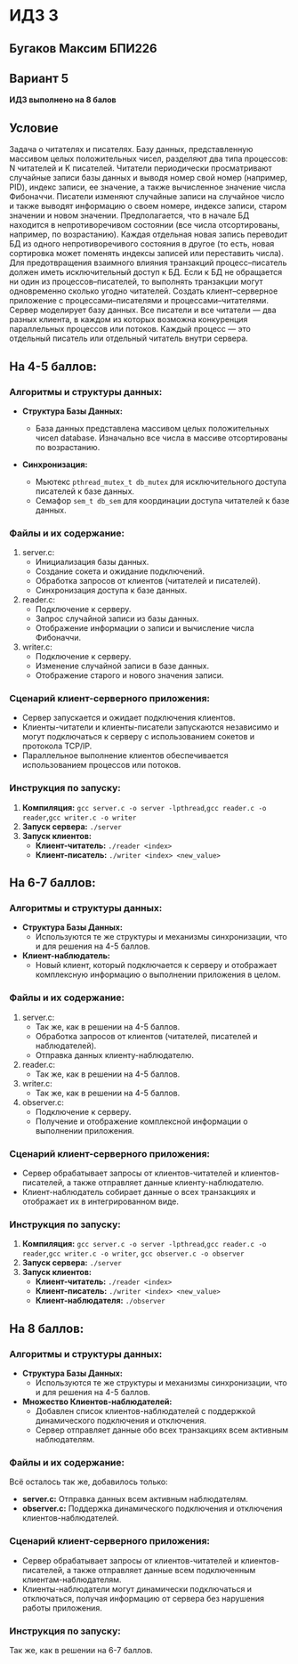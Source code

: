 # ИДЗ 3
## Бугаков Максим БПИ226
## Вариант 5
**ИДЗ выполнено на 8 балов**
## Условие
Задача о читателях и писателях. Базу данных, представленную массивом целых положительных чисел, разделяют два типа
процессов: N читателей и K писателей. Читатели периодически
просматривают случайные записи базы данных и выводя номер
свой номер (например, PID), индекс записи, ее значение, а также вычисленное значение числа Фибоначчи. Писатели изменяют случайные записи на случайное число и также выводят информацию о
своем номере, индексе записи, старом значении и новом значении.
Предполагается, что в начале БД находится в непротиворечивом
состоянии (все числа отсортированы, например, по возрастанию).
Каждая отдельная новая запись переводит БД из одного непротиворечивого состояния в другое (то есть, новая сортировка может
поменять индексы записей или переставить числа). Для предотвращения взаимного влияния транзакций процесс–писатель должен
иметь исключительный доступ к БД. Если к БД не обращается
ни один из процессов–писателей, то выполнять транзакции могут
одновременно сколько угодно читателей.
Создать клиент–серверное приложение с процессами–писателями и процессами–читателями.
Сервер моделирует базу данных. Все писатели и все читатели —
два разных клиента, в каждом из которых возможна конкуренция параллельных процессов или потоков. Каждый процесс —
это отдельный писатель или отдельный читатель внутри сервера.

## На 4-5 баллов:
### Алгоритмы и структуры данных:
 - **Структура Базы Данных:**

   - База данных представлена массивом целых положительных чисел database. Изначально все числа в массиве отсортированы по возрастанию.
- **Синхронизация:**
  - Мьютекс `pthread_mutex_t db_mutex` для исключительного доступа писателей к базе данных.
  - Семафор `sem_t db_sem` для координации доступа читателей к базе данных.

### Файлы и их содержание:
1. server.c:
    - Инициализация базы данных.
    - Создание сокета и ожидание подключений.
    - Обработка запросов от клиентов (читателей и писателей).
    - Синхронизация доступа к базе данных.
2. reader.c:
    - Подключение к серверу.
    - Запрос случайной записи из базы данных.
    - Отображение информации о записи и вычисление числа Фибоначчи.
3. writer.c:
    - Подключение к серверу.
    - Изменение случайной записи в базе данных.
    - Отображение старого и нового значения записи.

### Сценарий клиент-серверного приложения:
 - Сервер запускается и ожидает подключения клиентов.
 - Клиенты-читатели и клиенты-писатели запускаются независимо и могут подключаться к серверу с использованием сокетов и протокола TCP/IP.
 - Параллельное выполнение клиентов обеспечивается использованием процессов или потоков.

### Инструкция по запуску:
1. **Компиляция:** `gcc server.c -o server -lpthread`,`gcc reader.c -o reader`,`gcc writer.c -o writer`
2. **Запуск сервера:** `./server`
3. **Запуск клиентов:**
    - **Клиент-читатель:** `./reader <index>`
    - **Клиент-писатель:** `./writer <index> <new_value>`
  
## На 6-7 баллов:
### Алгоритмы и структуры данных:
 - **Структура Базы Данных:**
   - Используются те же структуры и механизмы синхронизации, что и для решения на 4-5 баллов.
- **Клиент-наблюдатель:**
  - Новый клиент, который подключается к серверу и отображает комплексную информацию о выполнении приложения в целом.

### Файлы и их содержание:
1. server.c:
    - Так же, как в решении на 4-5 баллов.
    - Обработка запросов от клиентов (читателей, писателей и наблюдателей).
    - Отправка данных клиенту-наблюдателю.
2. reader.c:
    - Так же, как в решении на 4-5 баллов.
3. writer.c:
    - Так же, как в решении на 4-5 баллов.
4. observer.c:
    - Подключение к серверу.
    - Получение и отображение комплексной информации о выполнении приложения.

### Сценарий клиент-серверного приложения:
 - Сервер обрабатывает запросы от клиентов-читателей и клиентов-писателей, а также отправляет данные клиенту-наблюдателю.
 - Клиент-наблюдатель собирает данные о всех транзакциях и отображает их в интегрированном виде.

### Инструкция по запуску:
1. **Компиляция:** `gcc server.c -o server -lpthread`,`gcc reader.c -o reader`,`gcc writer.c -o writer`, `gcc observer.c -o observer`
2. **Запуск сервера:** `./server`
3. **Запуск клиентов:**
    - **Клиент-читатель:** `./reader <index>`
    - **Клиент-писатель:** `./writer <index> <new_value>`
    - **Клиент-наблюдателя:** `./observer`
  
## На 8 баллов:
### Алгоритмы и структуры данных:
 - **Структура Базы Данных:**
   - Используются те же структуры и механизмы синхронизации, что и для решения на 4-5 баллов.
- **Множество Клиентов-наблюдателей:**
  - Добавлен список клиентов-наблюдателей с поддержкой динамического подключения и отключения.
  - Сервер отправляет данные обо всех транзакциях всем активным наблюдателям.

### Файлы и их содержание:
Всё осталось так же, добавилось только:
 - **server.c:** Отправка данных всем активным наблюдателям.
 - **observer.c:** Поддержка динамического подключения и отключения клиентов-наблюдателей.

### Сценарий клиент-серверного приложения:
 - Сервер обрабатывает запросы от клиентов-читателей и клиентов-писателей, а также отправляет данные всем подключенным клиентам-наблюдателям.
 - Клиенты-наблюдатели могут динамически подключаться и отключаться, получая информацию от сервера без нарушения работы приложения.

### Инструкция по запуску:
Так же, как в решении на 6-7 баллов.
  

  

